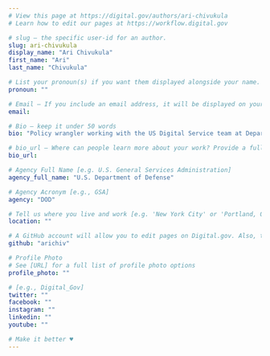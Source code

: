 ```yaml
---
# View this page at https://digital.gov/authors/ari-chivukula
# Learn how to edit our pages at https://workflow.digital.gov

# slug — the specific user-id for an author.
slug: ari-chivukula
display_name: "Ari Chivukula"
first_name: "Ari"
last_name: "Chivukula"

# List your pronoun(s) if you want them displayed alongside your name. If blank, we'll use just your name. Learn more http://mypronouns.org
pronoun: ""

# Email — If you include an email address, it will be displayed on your profile page
email: 

# Bio — keep it under 50 words
bio: "Policy wrangler working with the US Digital Service team at Department of Defense in cloud security, cyber warfare, and open source."

# bio_url — Where can people learn more about your work? Provide a full URL [e.g. 'https://www.example.gov/']
bio_url: 

# Agency Full Name [e.g. U.S. General Services Administration]
agency_full_name: "U.S. Department of Defense"

# Agency Acronym [e.g., GSA]
agency: "DOD"

# Tell us where you live and work [e.g. 'New York City' or 'Portland, OR']
location: ""

# A GitHub account will allow you to edit pages on Digital.gov. Also, the image used in your GitHub account can be used to populate your digital.gov profile photo. Learn more about getting a Github account at [URL]
github: "arichiv"

# Profile Photo
# See [URL] for a full list of profile photo options
profile_photo: ""

# [e.g., Digital_Gov]
twitter: ""
facebook: ""
instagram: ""
linkedin: ""
youtube: ""

# Make it better ♥
---
```

